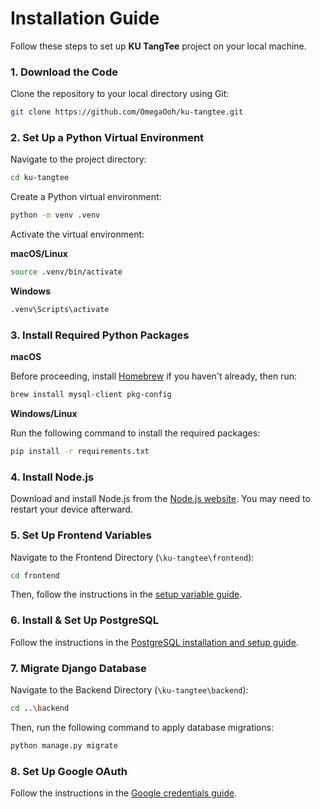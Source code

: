 # Installation Guide

Follow these steps to set up **KU TangTee** project on your local machine.

### 1. Download the Code 

Clone the repository to your local directory using Git:

```bash
git clone https://github.com/OmegaOoh/ku-tangtee.git
```

### 2. Set Up a Python Virtual Environment

Navigate to the project directory:

```bash
cd ku-tangtee
```

Create a Python virtual environment:

```bash
python -m venv .venv
```

Activate the virtual environment:

**macOS/Linux**

```bash
source .venv/bin/activate
```

**Windows**

```bash
.venv\Scripts\activate
```

### 3. Install Required Python Packages

**macOS**

Before proceeding, install [Homebrew](https://brew.sh) if you haven't already, then run:

   ```bash
   brew install mysql-client pkg-config
   ```

**Windows/Linux**

Run the following command to install the required packages:

   ```bash
   pip install -r requirements.txt
   ```

### 4. Install Node.js

Download and install Node.js from the [Node.js website](https://nodejs.org/en/download/package-manager). You may need to restart your device afterward.

### 5. Set Up Frontend Variables

Navigate to the Frontend Directory (`\ku-tangtee\frontend`):

   ```bash
   cd frontend
   ```

Then, follow the instructions in the [setup variable guide](./frontend/README.md#setup-variable).

### 6. Install & Set Up PostgreSQL

Follow the instructions in the [PostgreSQL installation and setup guide](./database_guide.md).

### 7. Migrate Django Database

Navigate to the Backend Directory (`\ku-tangtee\backend`):

   ```bash
   cd ..\backend
   ```

Then, run the following command to apply database migrations:

   ```bash
   python manage.py migrate
   ```

### 8. Set Up Google OAuth

Follow the instructions in the [Google credentials guide](./google_credentials_guide.md).
